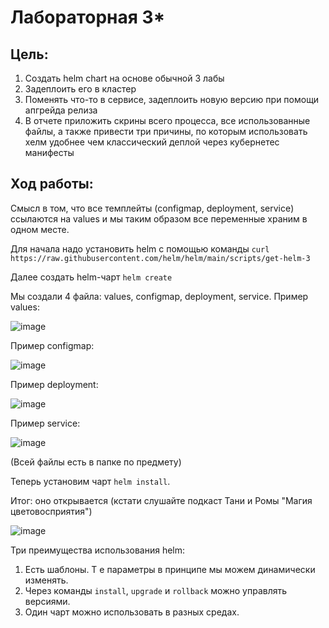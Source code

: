 # Лабораторная 3*
## Цель: 
1. Создать helm chart на основе обычной 3 лабы
2. Задеплоить его в кластер
3. Поменять что-то в сервисе, задеплоить новую версию при помощи апгрейда релиза
4. В отчете приложить скрины всего процесса, все использованные файлы, а также привести три причины, по которым использовать хелм удобнее чем классический деплой через кубернетес манифесты

## Ход работы: 
Смысл в том, что все темплейты (configmap, deployment, service) ссылаются на values и мы таким образом все переменные храним в одном месте. 

Для начала надо установить helm с помощью команды ``curl https://raw.githubusercontent.com/helm/helm/main/scripts/get-helm-3``

Далее создать helm-чарт ``helm create``

Мы создали 4 файла: values, configmap, deployment, service. 
Пример values: 

![image](https://github.com/user-attachments/assets/27cee963-eea0-446c-8c38-4676dd33fbf2)

Пример configmap:

![image](https://github.com/user-attachments/assets/1f0335e4-2473-43c1-a9db-39a587206bbd)

Пример deployment: 

![image](https://github.com/user-attachments/assets/d0eaeb23-bf3a-41e3-86e9-6d6451f77a26)

Пример service:

![image](https://github.com/user-attachments/assets/74f1bd97-69e3-4b9e-8ab0-ec3610f9e97f)

(Всей файлы есть в папке по предмету)

Теперь установим чарт ``helm install``.

Итог: оно открывается (кстати слушайте подкаст Тани и Ромы "Магия цветовосприятия") 

![image](https://github.com/user-attachments/assets/804e8040-bddc-41ba-a3b4-d2005fb925e4)

Три преимущества использования helm: 
1. Есть шаблоны. Т е параметры в принципе мы можем динамически изменять.
2. Через команды ``install``, ``upgrade`` и ``rollback`` можно управлять версиями.
3. Один чарт можно использовать в разных средах. 
